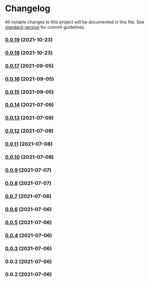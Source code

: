 # Changelog

All notable changes to this project will be documented in this file. See [standard-version](https://github.com/conventional-changelog/standard-version) for commit guidelines.

### [0.0.19](https://github.com/teamnovu/nuxt-cloudinary-image/compare/v0.0.18...v0.0.19) (2021-10-23)

### [0.0.18](https://github.com/teamnovu/nuxt-cloudinary-image/compare/v0.0.17...v0.0.18) (2021-10-23)

### [0.0.17](https://github.com/teamnovu/nuxt-cloudinary-image/compare/v0.0.16...v0.0.17) (2021-09-05)

### [0.0.16](https://github.com/teamnovu/nuxt-cloudinary-image/compare/v0.0.15...v0.0.16) (2021-09-05)

### [0.0.15](https://github.com/teamnovu/nuxt-cloudinary-image/compare/v0.0.14...v0.0.15) (2021-09-05)

### [0.0.14](https://github.com/teamnovu/nuxt-cloudinary-image/compare/v0.0.13...v0.0.14) (2021-07-09)

### [0.0.13](https://github.com/teamnovu/nuxt-cloudinary-image/compare/v0.0.12...v0.0.13) (2021-07-09)

### [0.0.12](https://github.com/teamnovu/nuxt-cloudinary-image/compare/v0.0.11...v0.0.12) (2021-07-09)

### [0.0.11](https://github.com/teamnovu/nuxt-cloudinary-image/compare/v0.0.10...v0.0.11) (2021-07-08)

### [0.0.10](https://github.com/teamnovu/nuxt-cloudinary-image/compare/v0.0.9...v0.0.10) (2021-07-08)

### [0.0.9](https://github.com/teamnovu/nuxt-cloudinary-image/compare/v0.0.8...v0.0.9) (2021-07-07)

### [0.0.8](https://github.com/teamnovu/nuxt-cloudinary-image/compare/v0.0.7...v0.0.8) (2021-07-07)

### [0.0.7](https://github.com/teamnovu/nuxt-cloudinary-image/compare/v0.0.6...v0.0.7) (2021-07-06)

### [0.0.6](https://github.com/teamnovu/nuxt-cloudinary-image/compare/v0.0.5...v0.0.6) (2021-07-06)

### [0.0.5](https://github.com/teamnovu/nuxt-cloudinary-image/compare/v0.0.4...v0.0.5) (2021-07-06)

### [0.0.4](https://github.com/teamnovu/nuxt-cloudinary-image/compare/v0.0.3...v0.0.4) (2021-07-06)

### [0.0.3](https://github.com/teamnovu/nuxt-cloudinary-image/compare/v0.0.2...v0.0.3) (2021-07-06)

### 0.0.2 (2021-07-06)

### 0.0.2 (2021-07-06)
